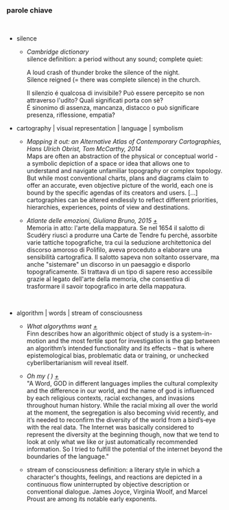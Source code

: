 
### parole chiave
<br>

+    silence

      +    *Cambridge dictionary* <br>
           silence definition: a period without any sound; complete quiet:

           A loud crash of thunder broke the silence of the night. <br>
           Silence reigned (= there was complete silence) in the church.
           
           Il silenzio é qualcosa di invisibile? Può essere percepito se non attraverso l'udito? Quali significati porta con sè? <br>
           É sinonimo di assenza, mancanza, distacco o può significare presenza, riflessione, empatia? 
           


+    cartography | visual representation | language | symbolism
       
     +    *Mapping it out: an Alternative Atlas of Contemporary Cartographies, Hans Ulrich Obrist, Tom McCarthy, 2014*<br>
     Maps are often an abstraction of the physical or conceptual world - a symbolic depiction of a space or idea that allows one to          understand and navigate unfamiliar topography or complex topology. But while most conventional charts, plans and diagrams claim to      offer an accurate, even objective picture of the world, each one is bound by the specific agendas of its creators and users.
     [...] cartographies can be altered endlessly to reflect different priorities, hierarchies, experiences, points of view and             destinations. 

     +    *Atlante delle emozioni, Giuliana Bruno, 2015 [+](http://docenti.unimc.it/g.cipolletta/teaching/2016/16511/files/lezione-7_laboratorio-di-arte-visuale-e-tecnologia/Bruno-AtlanteEmozioni.pdf)* <br>
    Memoria in atto: l'arte della mappatura.
    Se nel 1654 il salotto di Scudéry riuscì a produrre una Carte de Tendre fu perché,
    assorbite varie tattiche topografiche, tra cui la seduzione architettonica del discorso
    amoroso di Polifilo, aveva proceduto a elaborare una sensibilità cartografica. Il salotto
    sapeva non soltanto osservare, ma anche "sistemare" un discorso in un paesaggio e
    disporlo topograficamente. Si trattava di un tipo di sapere reso accessibile grazie al legato
    dell'arte della memoria, che consentiva di trasformare il savoir topografico in arte della
    mappatura.
     <br>
    
+    algorithm | words | stream of consciousness

        +    *What algorythms want [+](http://www.creativeapplications.net/reviews/what-algorithms-want-reflecting-on-human-agency-in-the-age-of-automation/)* <br>
        Finn describes how an algorithmic object of study is a system-in-motion and the most fertile spot for investigation is the gap between an algorithm’s intended functionality and its effects – that is where epistemological bias, problematic data or training, or unchecked cyberlibertarianism will reveal itself. <br>

        +    *Oh my ( ) [+](http://www.creativeapplications.net/arduino-2/oh-my-calling-for-god-in-48-languages-using-twitter-api/)* <br>
             "A Word, GOD in different languages implies the cultural complexity and the difference in our world, and the name of god is influenced by each religious contexts, racial exchanges, and invasions throughout human history. While the racial mixing all over the world at the moment, the segregation is also becoming vivid recently, and it’s needed to reconfirm the diversity of the world from a bird’s‐eye with the real data. The Internet was basically considered to represent the diversity at the beginning though, now that we tend to look at only what we like or just automatically recommended information. So I tried to fulfill the potential of the internet beyond the boundaries of the language."

        +    stream of consciousness definition: a literary style in which a character's thoughts, feelings, and reactions are depicted in a continuous flow uninterrupted by objective description or conventional dialogue. James Joyce, Virginia Woolf, and Marcel Proust are among its notable early exponents.
